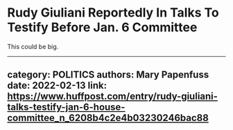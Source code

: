 # Rudy Giuliani Reportedly In Talks To Testify Before Jan. 6 Committee

This could be big.

---
category: POLITICS
authors: Mary Papenfuss
date: 2022-02-13
link: https://www.huffpost.com/entry/rudy-giuliani-talks-testify-jan-6-house-committee_n_6208b4c2e4b03230246bac88
---
